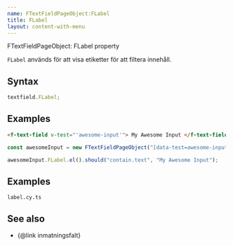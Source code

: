 ```yaml
---
name: FTextFieldPageObject:FLabel
title: FLabel
layout: content-with-menu
---
```


FTextFieldPageObject: FLabel property

`FLabel` används för att visa etiketter för att filtera innehåll.

## Syntax

```ts
textfield.FLabel;
```

## Examples

```html static
<f-text-field v-test="'awesome-input'"> My Awesome Input </f-text-field>
```

```ts
const awesomeInput = new FTextFieldPageObject("[data-test=awesome-input]");

awesomeInput.FLabel.el().should("contain.text", "My Awesome Input");
```

## Examples

```import
label.cy.ts
```

## See also

-   {@link inmatningsfalt}
